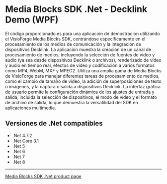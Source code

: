 # Media Blocks SDK .Net - Decklink Demo (WPF)

El código proporcionado es para una aplicación de demostración utilizando el VisioForge Media Blocks SDK, centrándose específicamente en el procesamiento de los medios de comunicación y la integración de dispositivos Decklink. La aplicación muestra la creación de un canal de procesamiento de medios, incluyendo la selección de fuentes de vídeo y audio (ya sea desde dispositivos Decklink o archivos), renderizado de vídeo y audio en tiempo real, efectos de vídeo y codificación a varios formatos como MP4, WebM, MXF y MPEG2. Utiliza una amplia gama de Media Blocks de VisioForge para manejar diferentes tareas de procesamiento de medios, como el cambio de tamaño de vídeo, la adición de superposiciones de texto o imágenes, y la captura o salida a dispositivos Decklink. La interfaz gráfica de usuario permite la configuración dinámica de los ajustes de entrada y salida, incluida la selección de dispositivos, el modo de vídeo y el formato de archivo de salida, lo que demuestra la versatilidad del SDK en aplicaciones multimedia.

## Versiones de .Net compatibles

- .Net 4.7.2
- .Net Core 3.1
- .Net 5
- .Net 6
- .Net 7
- .Net 8

---

[Media Blocks SDK .Net product page](https://www.visioforge.com/media-blocks-sdk)

